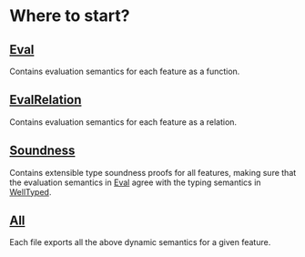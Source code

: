# Where to start?

## [Eval](./Eval)

Contains evaluation semantics for each feature as a function.

## [EvalRelation](./EvalRelation)

Contains evaluation semantics for each feature as a relation.

## [Soundness](./Soundness)

Contains extensible type soundness proofs for all features, making sure that the
evaluation semantics in [Eval](./Eval) agree with the typing semantics in
[WellTyped](../Static/WellTyped).

## [All](./All)

Each file exports all the above dynamic semantics for a given feature.
